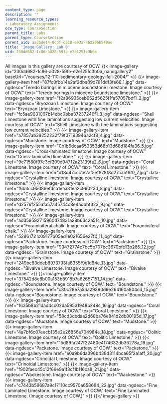 ```yaml
---
content_type: page
description: ''
learning_resource_types:
- Laboratory Assignments
ocw_type: CourseSection
parent_title: Labs
parent_type: CourseSection
parent_uid: aa3bde14-8caf-d310-e93a-462206b540ae
title: 'Image Gallery: Lab 8'
uid: 230dd682-1c86-a028-59fe-e2e125fc3b0a
---
```


All images in this gallery are courtesy of OCW.
{{< image-gallery id="230dd682-1c86-a028-59fe-e2e125fc3b0a_nanogallery2" baseUrl="/courses/12-110-sedimentary-geology-fall-2004/" >}}
{{< image-gallery-item href="87fc0fbb14e2af2dba89d781ddf3fe66_1.jpg" data-ngdesc="Teredo borings in miocene boundstone limestone. Image courtesy of OCW." text="Teredo borings in miocene boundstone limestone." >}}
{{< image-gallery-item href="f2a86935ceb652d5625f1fa57057bdf1_2.jpg" data-ngdesc="Bryozoan Limestone. Image courtesy of OCW." text="Bryozoan Limestone." >}}
{{< image-gallery-item href="fc5ae9631067b14cbc0bbe37237246f1_3.jpg" data-ngdesc="Shell Limestone with fine laminations suggesting low current velocities. Image courtesy of OCW." text="Shell Limestone with fine laminations suggesting low current velocities." >}}
{{< image-gallery-item href="a7857ab38252232f79f37193946a2cf8_4.jpg" data-ngdesc="Mudstone. Image courtesy of OCW." text="Mudstone." >}}
{{< image-gallery-item href="0b1b6dcaa653353d68b13d68d184fa36_5.jpg" data-ngdesc="Cross-laminated limestone. Image courtesy of OCW." text="Cross-laminated limestone." >}}
{{< image-gallery-item href="9c71580f97c3cf209d94712a23139fa2_6.jpg" data-ngdesc="Coral Limestone. Image courtesy of OCW." text="Coral Limestone." >}}
{{< image-gallery-item href="d13d47ccc1e2af5ef878f8d27ca5f6f0_7.jpg" data-ngdesc="Crystalline limestone. Image courtesy of OCW." text="Crystalline limestone." >}}
{{< image-gallery-item href="f6b3cc95089efdca1eaa31ea2c96023d_8.jpg" data-ngdesc="Crystalline limestone. Image courtesy of OCW." text="Crystalline limestone." >}}
{{< image-gallery-item href="d2576f255afa57a45744c8e4adbbf323_9.jpg" data-ngdesc="Crystalline limestone. Image courtesy of OCW." text="Crystalline limestone." >}}
{{< image-gallery-item href="ad359592715960d74831a28b63c2a51c_10.jpg" data-ngdesc="Foraminiferal chalk. Image courtesy of OCW." text="Foraminiferal chalk." >}}
{{< image-gallery-item href="52861721c09177b05ed1e021656e27f0_11.jpg" data-ngdesc="Packstone. Image courtesy of OCW." text="Packstone." >}}
{{< image-gallery-item href="93472774c7bc5b707bc3670bfe13b265_12.jpg" data-ngdesc="Grainstone. Image courtesy of OCW." text="Grainstone." >}}
{{< image-gallery-item href="249bc83ddeb8973793fa8355f9e1d84e_13.jpg" data-ngdesc="Bivalve Limestone. Image courtesy of OCW." text="Bivalve Limestone." >}}
{{< image-gallery-item href="37542d8e8b00a153b8918b7a62657151_14.jpg" data-ngdesc="Boundstone. Image courtesy of OCW." text="Boundstone." >}}
{{< image-gallery-item href="c80c28e7a56a29390d9e264160a804cd_15.jpg" data-ngdesc="Boundstone. Image courtesy of OCW." text="Boundstone." >}}
{{< image-gallery-item href="1635b8b21dad4cc02da59531948b248c_16.jpg" data-ngdesc="Coral Limestone. Image courtesy of OCW." text="Coral Limestone." >}}
{{< image-gallery-item href="58cd3dbdaa2d68ba76e841d2db80195d_17.jpg" data-ngdesc="Mudstone. Image courtesy of OCW." text="Mudstone." >}}
{{< image-gallery-item href="4a7bf6c07eecb135e2e26856e704984e_18.jpg" data-ngdesc="Oolitic Limestone. Image courtesy of OCW." text="Oolitic Limestone." >}}
{{< image-gallery-item href="15d89fa247f22480e4f74632db36278a_19.jpg" data-ngdesc="Packstone. Image courtesy of OCW." text="Packstone." >}}
{{< image-gallery-item href="e0a9b6da396b438d3114bca65f2a1aff_20.jpg" data-ngdesc="Crinoidal Limestone. Image courtesy of OCW." text="Crinoidal Limestone." >}}
{{< image-gallery-item href="f902faec45c12f69e9a1f3cf1b116ca8_21.jpg" data-ngdesc="Wackestone. Image courtesy of OCW." text="Wackestone." >}}
{{< image-gallery-item href="c7443b59687a9c17110cc9570a658684_22.jpg" data-ngdesc="Fine Laminated Limestone. Image courtesy of OCW." text="Fine Laminated Limestone. (Image courtesy of OCW.)" >}}
{{</ image-gallery >}}